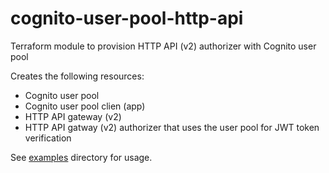 # cognito-user-pool-http-api
Terraform module to provision HTTP API (v2) authorizer with Cognito user pool

Creates the following resources:
* Cognito user pool
* Cognito user pool clien (app)
* HTTP API gateway (v2)
* HTTP API gatway (v2) authorizer that uses the user pool for JWT token verification

See [examples](examples) directory for usage.

